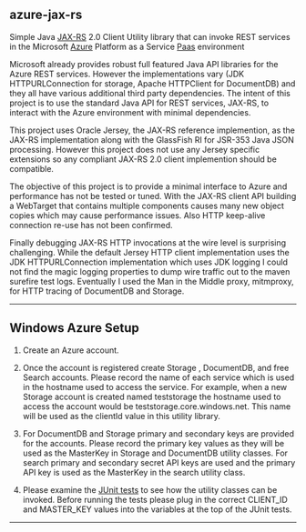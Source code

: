 azure-jax-rs
----

Simple Java [JAX-RS](http://en.wikipedia.org/wiki/Java_API_for_RESTful_Web_Services) 2.0 Client Utility library that can invoke REST services in the Microsoft [Azure](http://azure.microsoft.com/en-us/) Platform as a Service [Paas](http://en.wikipedia.org/wiki/Platform_as_a_service) environment

Microsoft already provides robust full featured Java API libraries for the Azure REST services. However the implementations vary (JDK HTTPURLConnection for storage, Apache HTTPClient for DocumentDB) and they all have various additional third party dependencies. The intent of this project is to use the standard Java API for REST services, JAX-RS, to interact with the Azure environment with minimal dependencies. 

This project uses Oracle Jersey, the JAX-RS reference implemention, as the JAX-RS implementation along with the GlassFish RI for JSR-353 Java JSON processing. However this project does not use any Jersey specific extensions so any compliant JAX-RS 2.0 client implemention should be compatible.

The objective of this project is to provide a minimal interface to Azure and performance has not be tested or tuned. With the JAX-RS client API building a WebTarget that contains multiple components causes many new object copies which may cause performance issues. Also HTTP keep-alive connection re-use has not been confirmed. 

Finally debugging JAX-RS HTTP invocations at the wire level is surprising challenging. While the default Jersey HTTP client implementation uses the JDK HTTPURLConnection implementation which uses JDK logging I could not find the magic logging properties to dump wire traffic out to the maven surefire test logs. Eventually I used the Man in the Middle proxy, mitmproxy, for HTTP tracing of DocumentDB and Storage.

----
## Windows Azure Setup

1. Create an Azure account. 

2. Once the account is registered create Storage , DocumentDB, and free Search accounts. Please record the name of each service which is used in the hostname used to access the service. For example, when a new Storage account is created named teststorage the hostname used to access the account would be teststorage.core.windows.net. This name will be used as the clientId value in this utility library.

3. For DocumentDB and Storage primary and secondary keys are provided for the accounts. Please record the primary key values as they will be used as the MasterKey in Storage and DocumentDB utility classes. For search primary and secondary secret API keys are used and the primary API key is used as the MasterKey in the search utility class.

4. Please examine the [JUnit tests](../blob/master/src/test/java/com/cpsgpartners/azure) to see how the utility classes can be invoked. Before running the tests please plug in the correct CLIENT_ID and MASTER_KEY values into the variables at the top of the JUnit tests.

----
